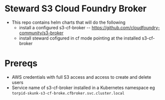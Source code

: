 # Steward S3 Cloud Foundry Broker

   * This repo contains helm charts that will do the following
      * install a configured s3-cf-broker -- https://github.com/cloudfoundry-community/s3-broker
      * install steward cofigured in cf mode pointing at the installed s3-cf-broker
      
# Prereqs
   * AWS credentials with full S3 access and access to create and delete users
   * Service name of s3-cf-broker installed in a Kubernetes namespace eg `torpid-skunk-s3-cf-broke.cfbroker.svc.cluster.local`

